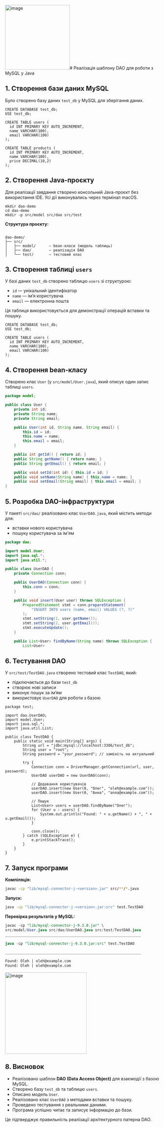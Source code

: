 <img width="211" alt="image" src="https://github.com/user-attachments/assets/7ce8baaa-888d-48a0-8d86-00f713bcc46e" /># Реалізація шаблону DAO для роботи з MySQL у Java

## 1. Створення бази даних MySQL

Було створено базу даних `test_db` у MySQL для зберігання даних.

```
CREATE DATABASE test_db;
USE test_db;

CREATE TABLE users (
  id INT PRIMARY KEY AUTO_INCREMENT,
  name VARCHAR(100),
  email VARCHAR(100)
);

CREATE TABLE products (
  id INT PRIMARY KEY AUTO_INCREMENT,
  name VARCHAR(100),
  price DECIMAL(10,2)
);
```


## 2. Створення Java-проєкту

Для реалізації завдання створено консольний Java-проєкт без використання IDE. Усі дії виконувались через термінал macOS.

```
mkdir dao-demo
cd dao-demo
mkdir -p src/model src/dao src/test

```


**Структура проєкту:**

```

dao-demo/
├── src/
│   ├── model/      — bean-класи (модель таблиць)
│   ├── dao/        — реалізація DAO
│   └── test/       — тестовий клас

````

## 3. Створення таблиці `users`

У базі даних `test_db` створено таблицю `users` зі структурою:

- `id` — унікальний ідентифікатор
- `name` — ім’я користувача
- `email` — електронна пошта

Ця таблиця використовується для демонстрації операцій вставки та пошуку.

```
CREATE DATABASE test_db;
USE test_db;

CREATE TABLE users (
  id INT PRIMARY KEY AUTO_INCREMENT,
  name VARCHAR(100),
  email VARCHAR(100)
);

```

## 4. Створення bean-класу

Створено клас `User` (у `src/model/User.java`), який описує один запис таблиці `users`.

```java
package model;

public class User {
    private int id;
    private String name;
    private String email;

    public User(int id, String name, String email) {
        this.id = id;
        this.name = name;
        this.email = email;
    }

    public int getId() { return id; }
    public String getName() { return name; }
    public String getEmail() { return email; }

    public void setId(int id) { this.id = id; }
    public void setName(String name) { this.name = name; }
    public void setEmail(String email) { this.email = email; }
}

````

## 5. Розробка DAO-інфраструктури

У пакеті `src/dao/` реалізовано клас `UserDAO.java`, який містить методи для:

* вставки нового користувача
* пошуку користувача за ім'ям

```java
package dao;

import model.User;
import java.sql.*;
import java.util.*;

public class UserDAO {
    private Connection conn;

    public UserDAO(Connection conn) {
        this.conn = conn;
    }

    public void insert(User user) throws SQLException {
        PreparedStatement stmt = conn.prepareStatement(
            "INSERT INTO users (name, email) VALUES (?, ?)"
        );
        stmt.setString(1, user.getName());
        stmt.setString(2, user.getEmail());
        stmt.executeUpdate();
    }

    public List<User> findByName(String name) throws SQLException {
        List<User>

```

## 6. Тестування DAO

У `src/test/TestDAO.java` створено тестовий клас `TestDAO`, який:

* підключається до бази `test_db`
* створює нові записи
* виконує пошук за ім’ям
* використовує `UserDAO` для роботи з базою

```
package test;

import dao.UserDAO;
import model.User;
import java.sql.*;
import java.util.List;

public class TestDAO {
    public static void main(String[] args) {
        String url = "jdbc:mysql://localhost:3306/test_db";
        String user = "root";
        String password = "your_password"; // замініть на актуальний

        try {
            Connection conn = DriverManager.getConnection(url, user, password);
            UserDAO userDAO = new UserDAO(conn);

            // Додавання користувачів
            userDAO.insert(new User(0, "Олег", "oleh@example.com"));
            userDAO.insert(new User(0, "Анна", "anna@example.com"));

            // Пошук
            List<User> users = userDAO.findByName("Олег");
            for (User u : users) {
                System.out.println("Found: " + u.getName() + ", " + u.getEmail());
            }

            conn.close();
        } catch (SQLException e) {
            e.printStackTrace();
        }
    }
}

```


## 7. Запуск програми

**Компіляція:**

```bash
javac -cp "lib/mysql-connector-j-<version>.jar" src/**/*.java
```

**Запуск:**

```bash
java -cp "lib/mysql-connector-j-<version>.jar:src" test.TestDAO
```

**Перевірка результатів у MySQL:**

```sql
javac -cp "lib/mysql-connector-j-9.3.0.jar" \
src/model/User.java src/dao/UserDAO.java src/test/TestDAO.java
______________________________________________________________

java -cp "lib/mysql-connector-j-9.3.0.jar:src" test.TestDAO

______________________________________________________________

Found: Oleh | oleh@example.com
Found: Oleh | oleh@example.com

```
<img width="266" alt="image" src="https://github.com/user-attachments/assets/57236c0b-c5b6-4ecd-a2ae-3d2b4cd9c7db" />



## 8. Висновок

* Реалізовано шаблон **DAO (Data Access Object)** для взаємодії з базою MySQL.
* Створено базу `test_db` та таблицю `users`.
* Описано модель `User`.
* Реалізовано клас `UserDAO` з методами вставки та пошуку.
* Проведено тестування з реальними даними.
* Програма успішно читає та записує інформацію до бази.

Це підтверджує правильність реалізації архітектурного патерна DAO.

```

